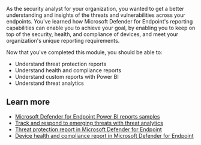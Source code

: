 As the security analyst for your organization, you wanted to get a better understanding and insights of the threats and vulnerabilities across your endpoints. You've learned how Microsoft Defender for Endpoint's reporting capabilities can enable you to achieve your goal, by enabling you to keep on top of the security, health, and compliance of devices, and meet your organization's unique reporting requirements.

Now that you've completed this module, you should be able to:

- Understand threat protection reports
- Understand health and compliance reports
- Understand custom reports with Power BI
- Understand threat analytics

## Learn more

- [Microsoft Defender for Endpoint Power BI reports samples](https://github.com/microsoft/MicrosoftDefenderForEndpoint-PowerBI)
- [Track and respond to emerging threats with threat analytics](/microsoft-365/security/defender-endpoint/threat-analytics?view=o365-worldwide&preserve-view=true)
- [Threat protection report in Microsoft Defender for Endpoint](/microsoft-365/security/defender-endpoint/threat-protection-reports?view=o365-worldwide&preserve-view=true)
- [Device health and compliance report in Microsoft Defender for Endpoint](/microsoft-365/security/defender-endpoint/machine-reports?view=o365-worldwide&preserve-view=true)
